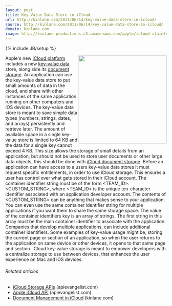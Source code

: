 ```yaml
---
layout: post
title: Key-Value Data Store in iCloud
url: http://kinlane.com/2011/06/14/key-value-data-store-in-icloud/
source: http://kinlane.com/2011/06/14/key-value-data-store-in-icloud/
domain: kinlane.com
image: http://kinlane-productions.s3.amazonaws.com/apple/icloud-stainless-3-devices-key-value.png
---
```

{% include JB/setup %}

<p>
     <img class="c1" src="http://kinlane-productions.s3.amazonaws.com/apple/icloud-stainless-3-devices-key-value.png" alt="" width="275" align="right" />Apple's new <a title="iCloud platform" href="http://www.apple.com/icloud/">iCloud platform</a> includes a new <a class="zem_slink" title="Associative array" rel="wikipedia" href="http://en.wikipedia.org/wiki/Associative_array">key-value data</a> store, along side its <a title="document storage" href="http://www.kinlane.com/2011/06/document-management-in-icloud/">document storage</a>. An application can use the key-value data store to put small amounts of data in the cloud, and share with other instances of the same application running on other computers and IOS devices. The key-value data store is meant to save simple data types (numbers, strings, dates, and arrays) persistently and retrieve later. The amount of available space in a single key-value store is limited to 64 KB and the data for a single key cannot exceed 4 KB. This size allows the storage of small details from an application, but should not be used to store user documents or other large data objects, this should be done with <a title="iCloud document storage" href="http://blog.apievangelist.com/2011/06/08/icloud-storage-apis/">iCloud document storage</a>. Before an application can have access to a users key-value data stores it must request specific entitlements, in order to use iCloud storage. This ensures a user has control over what gets stored in their iCloud account. The container identifier string must be of the form &lt;TEAM_ID&gt;.&lt;CUSTOM_STRING&gt;, where &lt;TEAM_ID&gt; is the unique ten-character identifier associated with an application developer account. The contents of &lt;CUSTOM_STRING&gt; can be anything that makes sense to your application. You can even use the same container identifier string for multiple applications if you want them to share the same storage space. The value of the container identifiers key is an array of strings. The first string in this array must be the main container identifier to associate with the application. Companies that develop multiple applications, can include additional container identifiers. Some examples of key-value usage might be, storing the current page or section of an application, so when the user returns to the applicaiton on same device or other devices, it opens to that same page and section. iCloud key-value storage is meant to empower developers with a centralize storage to use between devices, that enhances the user experience on Mac and iOS devices.
</p>
<h6 class="zemanta-related-title c2">
     Related articles
</h6>
<ul class="zemanta-article-ul">
     <li class="zemanta-article-ul-li">
          <a href="http://blog.apievangelist.com/2011/06/08/icloud-storage-apis/">iCloud Storage APIs</a> (apievangelist.com)
     </li>
     <li class="zemanta-article-ul-li">
          <a href="http://blog.apievangelist.com/2011/06/06/apple-icloud-api/">Apple iCloud API</a> (apievangelist.com)
     </li>
     <li class="zemanta-article-ul-li">
          <a href="http://www.kinlane.com/2011/06/document-management-in-icloud/">Document Management in iCloud</a> (kinlane.com)
     </li>
</ul>